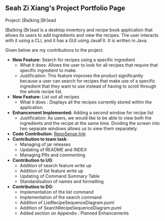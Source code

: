 ## Seah Zi Xiang's Project Portfolio Page

Project: [Ba]king [Br]ead

[Ba]king [Br]ead is a desktop inventory and recipe book application that allows its users to add ingredients and view the 
recipes. The user interacts with it using a CLI, and it has a GUI using JavaFX. It is written in Java.

Given below are my contributions to the project.

- **New Feature:** Search for recipes using a specific ingredient
  - What it does: Allows the user to look for all recipes that require that specific ingredient to make.
  - Justification: This feature improves the product significantly because a user can search for recipes that make use of a 
  specific ingredient that they want to use instead of having to scroll through the whole recipe list.
- **New Feature:** List out all recipes
  - What it does : Displays all the recipes currently stored within the application.
- **Enhancement Implemented:** Adding a second window for recipe list
  - Justification: As users, we would like to be able to view both the ingredients and the recipe at the same time. Dividing 
    the screen into two separate windows allows us to view them separately.
- **Code Contribution**: [RepoSense link](https://nus-cs2103-ay2324s1.github.io/tp-dashboard/?search=prawnzyy&breakdown=false&sort=groupTitle%20dsc&sortWithin=title&since=2023-09-22&timeframe=commit&mergegroup=&groupSelect=groupByRepos)
- **Contribution to team task**:
  - Managing of jar releases
  - Updating of README and INDEX
  - Managing PRs and commenting
- **Contribution to UG**:
  - Addition of search feature write up
  - Addition of list feature write up
  - Updating of Command Summary Table
  - Standardisation of names and formatting
- **Contribution to DG**:
  - Implementation of the list command
  - Implementation of the search command
  - Addition of ListRecipeSequenceDiagram.puml
  - Addition of SearchRecipeSequenceDiagram.puml
  - Added section on Appendix : Planned Enhancements
